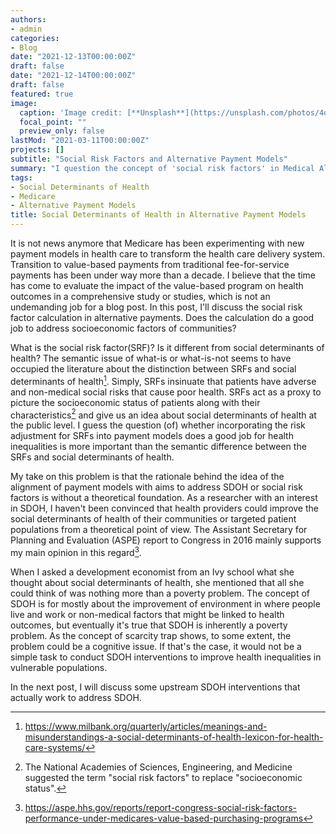 ```yaml
---
authors:
- admin
categories:
- Blog
date: "2021-12-13T00:00:00Z"
draft: false
date: "2021-12-14T00:00:00Z"
draft: false
featured: true
image:
  caption: 'Image credit: [**Unsplash**](https://unsplash.com/photos/4dKy7d3lkKM)'
  focal_point: ""
  preview_only: false
lastMod: "2021-03-11T00:00:00Z"
projects: []
subtitle: "Social Risk Factors and Alternative Payment Models"
summary: "I question the concept of 'social risk factors' in Medical Alternative Payment Models in this blog post."
tags:
- Social Determinants of Health
- Medicare
- Alternative Payment Models
title: Social Determinants of Health in Alternative Payment Models
---
```



It is not news anymore that Medicare has been experimenting with new payment models in health care to transform the health care delivery system. Transition to value-based payments from traditional fee-for-service payments has been under way more than a decade. I believe that the time has come to evaluate the impact of the value-based program on health outcomes in a comprehensive study or studies, which is not an undemanding job for a blog post. In this post, I'll discuss the social risk factor calculation in alternative payments. Does the calculation do a good job to address socioeconomic factors of communities?

What is the social risk factor(SRF)? Is it different from social determinants of health? The semantic issue of what-is or what-is-not seems to have occupied the literature about the distinction between SRFs and social determinants of health[^1]. Simply, SRFs insinuate that patients have adverse and non-medical social risks that cause poor health. SRFs act as a proxy to picture the socioeconomic status of patients along with their characteristics[^2] and give us an idea about social determinants of health at the public level. I guess the question (of) whether incorporating the risk adjustment for SRFs into payment models does a good job for health inequalities is more important than the semantic difference between the SRFs and social determinants of health. 

My take on this problem is that the rationale behind the idea of the alignment of payment models with aims to address SDOH or social risk factors is without a theoretical foundation. As a researcher with an interest in SDOH, I haven't been convinced that health providers could improve the social determinants of health of their communities or targeted patient populations from a theoretical point of view. The Assistant Secretary for Planning and Evaluation (ASPE) report to Congress in 2016 mainly supports my main opinion in this regard[^3]. 

When I asked a development economist from an Ivy school what she thought about social determinants of health, she mentioned that all she could think of was nothing more than a poverty problem. The concept of SDOH is for mostly about the improvement of environment in where people live and work or non-medical factors that might be linked to health outcomes, but eventually it's true that SDOH is inherently a poverty problem. As the concept of scarcity trap shows, to some extent, the problem could be a cognitive issue. If that's the case, it would not be a simple task to conduct SDOH interventions to improve health inequalities in vulnerable populations.

In the next post, I will discuss some upstream SDOH interventions that actually work to address SDOH. 


[^1]: https://www.milbank.org/quarterly/articles/meanings-and-misunderstandings-a-social-determinants-of-health-lexicon-for-health-care-systems/
[^2]: The National Academies of Sciences, Engineering, and Medicine suggested the term "social risk factors" to replace "socioeconomic status".
[^3]: https://aspe.hhs.gov/reports/report-congress-social-risk-factors-performance-under-medicares-value-based-purchasing-programs


